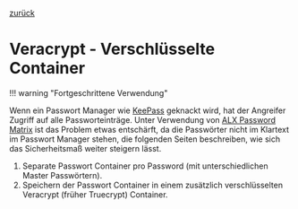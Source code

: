 <a class="nav-button pull-left" href="../KeePass_4">zurück</a>
<br>

# Veracrypt - Verschlüsselte Container

!!! warning "Fortgeschrittene Verwendung"

Wenn ein Passwort Manager wie [KeePass](KeePass_1.md) geknackt wird, hat der Angreifer Zugriff auf alle Passworteinträge. Unter Verwendung von [ALX Password Matrix](PasswordMatrix_1.md) ist das Problem etwas entschärft, da die Passwörter nicht im Klartext im Passwort Manager stehen, die folgenden Seiten beschreiben, wie sich das Sicherheitsmaß weiter steigern lässt.

1. Separate Passwort Container pro Password (mit unterschiedlichen Master Passwörtern).
2. Speichern der Passwort Container in einem zusätzlich verschlüsselten Veracrypt (früher Truecrypt) Container.